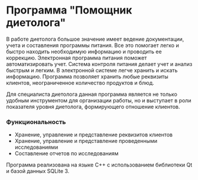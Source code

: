 # Программа "Помощник диетолога"

В работе диетолога большое значение имеет ведение документации, учета и составления программы питания. Все это помогает легко и быстро находить необходимую информацию и проводить ее коррекцию. Электронная программа питания поможет автоматизировать учет. Система контроля питания делает учет и анализ быстрым и легким. В электронной системе легче хранить и искать информацию. Программа позволяет хранить любые реквизиты клиентов, неограниченное количество продуктов и блюд.

Для специалиста диетолога данная программа является не только удобным инструментом для организации работы, но и выступает в роли показателя уровня диетолога, формирующего отношение клиентов.

### Функциональность 
- Хранение, управление и представление реквизитов клиентов
- Хранение, управление и представление проведенными исследованиями
- Составление отчетов по исследованиям

Программа реализована на языке С++ с использованием библиотеки Qt и базой данных SQLite 3.
